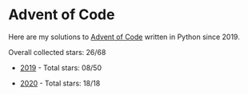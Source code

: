# Advent of Code
Here are my solutions to [Advent of Code](https://adventofcode.com/) written in Python since 2019.

Overall collected stars: 26/68

- [2019](./2019/README.md) - Total stars: 08/50

- [2020](./2020/README.md) - Total stars: 18/18
